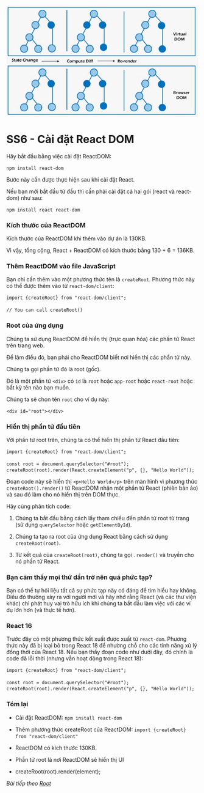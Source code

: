 ![Create-HTML-1](images/ss6.jpg) 

# SS6 - Cài đặt React DOM

Hãy bắt đầu bằng việc cài đặt ReactDOM:

```
npm install react-dom
```

Bước này cần được thực hiện sau khi cài đặt React.

Nếu bạn mới bắt đầu từ đầu thì cần phải cài đặt cả hai gói (react và react-dom) như sau:

```
npm install react react-dom
```

### Kích thước của ReactDOM

Kích thước của ReactDOM khi thêm vào dự án là 130KB.

Vì vậy, tổng cộng, React + ReactDOM có kích thước bằng 130 + 6 = 136KB.

### Thêm ReactDOM vào file JavaScript

Bạn chỉ cần thêm vào một phương thức tên là `createRoot`. Phương thức này có thể được thêm vào từ `react-dom/client`:

```
import {createRoot} from "react-dom/client";

// You can call createRoot()
```

### Root của ứng dụng 

Chúng ta sử dụng ReactDOM để hiển thị (trực quan hóa) các phần tử React trên trang web.

Để làm điều đó, bạn phải cho ReactDOM biết nơi hiển thị các phần tử này.

Chúng ta gọi phần tử đó là root (gốc).

Đó là một phần tử `<div>` có `id` là `root` hoặc `app-root` hoặc `react-root` hoặc bất kỳ tên nào bạn muốn.

Chúng ta sẽ chọn tên `root` cho ví dụ này:

```
<div id="root"></div>
```

### Hiển thị phần tử đầu tiên 

Với phần tử root trên, chúng ta có thể hiển thị phần tử React đầu tiên:

```
import {createRoot} from "react-dom/client";

const root = document.querySelector("#root");
createRoot(root).render(React.createElement("p", {}, "Hello World"));
```

Đoạn code này sẽ hiển thị `<p>Hello World</p>` trên màn hình vì phương thức `createRoot().render()` từ ReactDOM nhận một phần tử React (phiên bản ảo) và sau đó làm cho nó hiển thị trên DOM thực.

Hãy cùng phân tích code:

1. Chúng ta bắt đầu bằng cách lấy tham chiếu đến phần tử root từ trang (sử dụng `querySelector` hoặc `getElementById`).
    
2. Chúng ta tạo ra root của ứng dụng React bằng cách sử dụng `createRoot(root)`.
    
3. Từ kết quả của `createRoot(root)`, chúng ta gọi `.render()` và truyền cho nó phần tử React.

### Bạn cảm thấy mọi thứ dần trở nên quá phức tạp?

Bạn có thể tự hỏi liệu tất cả sự phức tạp này có đáng để tìm hiểu hay không. Điều đó thường xảy ra với người mới và hãy nhớ rằng React (và các thư viện khác) chỉ phát huy vai trò hữu ích khi chúng ta bắt đầu làm việc với các ví dụ lớn hơn (và thực tế hơn).

### React 16

Trước đây có một phương thức kết xuất được xuất từ `react-dom`. Phương thức này đã bị loại bỏ trong React 18 để nhường chỗ cho các tính năng xử lý đồng thời của React 18. Nếu bạn thấy đoạn code như dưới đây, đó chính là code đã lỗi thời (nhưng vẫn hoạt động trong React 18):

```
import {createRoot} from "react-dom/client";

const root = document.querySelector("#root");
createRoot(root).render(React.createElement("p", {}, "Hello World"));
```

### Tóm lại

- Cài đặt ReactDOM: `npm install react-dom`

- Thêm phương thức createRoot của ReactDOM: `import {createRoot} from "react-dom/client"`

- ReactDOM có kích thước 130KB.

- Phần tử root là nơi ReactDOM sẽ hiển thị UI

- createRoot(root).render(element);

*Bài tiếp theo [Root](/lesson/session/session_07_root.md)*
